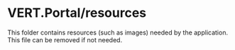# VERT.Portal/resources

This folder contains resources (such as images) needed by the application. This file can
be removed if not needed.
